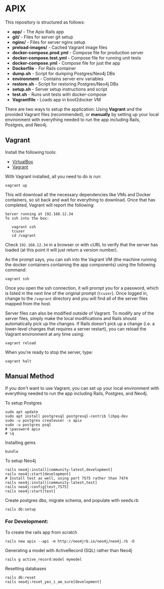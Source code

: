 # APIX

This repository is structured as follows:

* **app/** - The Apix Rails app
* **git/** - Files for server git setup
* **nginx/** - Files for server nginx setup
* **preload-images/** - Cached Vagrant image files
* **docker-compose.prod.yml** - Compose file for production server
* **docker-compose.test.yml** - Compose file for running unit tests
* **docker-compose.yml** - Compose file for just the app
* **Dockerfile** - For Rails container
* **dump.sh** - Script for dumping Postgres/Neo4j DBs
* **environment** - Contains server env variables
* **restore.sh** - Script for restoring Postgres/Neo4j DBs
* **setup.sh** - Server setup instructions and script
* **test.sh** - Runs unit tests with docker-compose
* **Vagrantfile** - Loads app in boot2docker VM

There are two ways to setup the application: Using **Vagrant** and the provided Vagrant files (recommended), or **manually** by setting up your local environment with everything needed to run the app including Rails, Postgres, and Neo4j.

## Vagrant

Install the following tools:

* [VirtualBox](https://www.virtualbox.org/wiki/Downloads)
* [Vagrant](https://www.vagrantup.com/)

With Vagrant installed, all you need to do is run:

```
vagrant up
```

This will download all the necessary dependencies like VMs and Docker containers, so sit back and wait for everything to download. Once that has completed, Vagrant will report the following:

```
Server running at 192.168.12.34
To ssh into the box:

   vagrant ssh
   tcuser
   cd /vagrant
```

Check `192.168.12.34` in a browser or with cURL to verify that the server has loaded (at this point it will just return a version number).

As the prompt says, you can ssh into the Vagrant VM (the machine running the docker containers containing the app components) using the following command:

```vagrant ssh```

Once you open the ssh connection, it will prompt you for a password, which is listed in the next line of the original prompt (`tcuser`). Once logged in, change to the `/vagrant` directory and you will find all of the server files mapped from the host.

Server files can also be modified outside of Vagrant. To modify any of the server files, simply make the local modifications and Rails should automatically pick up the changes. If Rails doesn't pick up a change (i.e. a lower-level changes that requires a server restart), you can reload the Vagrant environment at any time using:

```vagrant reload```

When you're ready to stop the server, type:

```vagrant halt```

## Manual Method

If you don't want to use Vagrant, you can set up your local environment with everything needed to run the app including Rails, Postgres, and Neo4j.

To setup Postgres

```
sudo apt update
sudo apt install postgresql postgresql-contrib libpq-dev
sudo -u postgres createuser -s apix
sudo -u postgres psql
# \password apix
# \q
```

Installing gems

```
bundle
```

To setup Neo4j

```
rails neo4j:install[community-latest,development]
rails neo4j:start[development]
# Install test as well, using port 7575 rather than 7474
rails neo4j:install[community-latest,test]
rails neo4j:config[test,7575]
rails neo4j:start[test]
```

Create postgres dbs, migrate schema, and populate with seeds.rb

```
rails db:setup
```

### For Development:
To create the rails app from scratch

```
rails new apix --api -m http://neo4jrb.io/neo4j/neo4j.rb -O
```

Generating a model with ActiveRecord (SQL) rather than Neo4j

```
rails g active_record:model mymodel
```

Resetting databases

```
rails db:reset
rails neo4j:reset_yes_i_am_sure[development]
```
